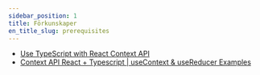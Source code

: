 ```yaml
---
sidebar_position: 1
title: Förkunskaper
en_title_slug: prerequisites
---
```


- [Use TypeScript with React Context API](https://www.youtube.com/watch?v=Zkktw_2tJGs)
- [Context API React + Typescript | useContext & useReducer Examples](https://www.youtube.com/watch?v=05ZM4ymK9Nc)